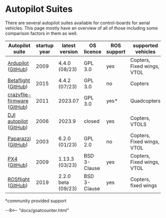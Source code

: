 # Autopilot Suites

There are several autopilot suites available for control-boards for aerial vehicles. This page mostly have an overview of all of those including some comparison factors in them as well.

|Autopilot suite| startup year | latest version |  OS licence | ROS support| supported vehicles |
|---| --- | --- | --- | --- | --- |
| [Ardupilot](https://ardupilot.org/) ([GitHub](https://github.com/ArduPilot/ardupilot)) | 2009 | 4.4.0 (08/23) |  GPL 3.0 | yes | Copters, Fixed wings, VTOL |
| [Betaflight](https://betaflight.com/) ([GitHub](https://github.com/betaflight/betaflight)) | 2015 | 4.4.2 (07/23) |  GPL 3.0 | no  | Copters |
| [crazyflie-firmware](https://www.bitcraze.io/) ([GitHub](https://github.com/bitcraze/crazyflie-firmware))  | 2011 | 2023.07 |  GPL 3.0 | yes* | Quadcopters |
|  [DJI autopilot](https://developer.dji.com/) ([GitHub](https://github.com/dji-sdk/Onboard-SDK-ROS)) | 2006 | 2023.9 | closed | yes |  Copters, VTOLS |
| [Paparazzi](https://wiki.paparazziuav.org/wiki/Main_Page) ([GitHub](https://github.com/paparazzi/paparazzi))   | 2003 | 6.2.0 (01/23)  | GPL 2.0 | no | Copters, Fixed wings, VTOL |
| [PX4](https://px4.io/) ([GitHub](https://github.com/PX4/PX4-Autopilot)) | 2009 | 1.13.3 (03/23)  |BSD 3-Clause | yes | Copters, Fixed wings, VTOL |'
| [ROSflight](https://docs.rosflight.org/v1.3/) ([GitHub](https://github.com/rosflight/rosflight_firmware)) | 2019 | 2.2.0 beta (09/23)  |BSD 3-Clause | yes | Copters, fixed wings |

*community provided support

--8<-- "docs/goatcounter.html"

